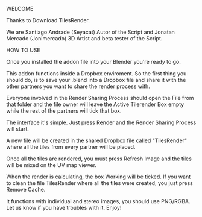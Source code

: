 WELCOME

Thanks to Download TilesRender.

We are Santiago Andrade (Seyacat) Autor of the Script and Jonatan Mercado (Jonimercado) 3D Artist and beta tester of the Script.


HOW TO USE

Once you installed the addon file into your Blender you're ready to go.

This addon functions inside a Dropbox enviroment. So the first thing you should do, is to save your .blend into a Dropbox file and share it with the other partners you want to share the render process with.

Everyone involved in the Render Sharing Process should open the File from that folder and the file owner will leave the Active Tilerender Box empty while the rest of the partners will tick that box.

The interface it's simple. Just press Render and the Render Sharing Process will start.

A new file will be created in the shared Dropbox file called "TilesRender" where all the tiles from every partner will be placed.

Once all the tiles are rendered, you must press Refresh Image and the tiles will be mixed on the UV map viewer.

When the render is calculating, the box Working will be ticked.
If you want to clean the file TilesRender where all the tiles were created, you just press Remove Cache.

It functions with individual and stereo images, you should use PNG/RGBA.
Let us know if you have troubles with it.
Enjoy!
